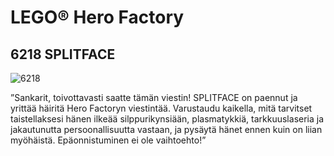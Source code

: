 # LEGO® Hero Factory

## 6218 SPLITFACE

![6218](https://www.lego.com/cdn/product-assets/product.img.pri/6218_prod.jpg)

”Sankarit, toivottavasti saatte tämän viestin! SPLITFACE on paennut ja yrittää häiritä Hero Factoryn viestintää. Varustaudu kaikella, mitä tarvitset taistellaksesi hänen ilkeää silppurikynsiään, plasmatykkiä, tarkkuuslaseria ja jakautunutta persoonallisuutta vastaan, ja pysäytä hänet ennen kuin on liian myöhäistä. Epäonnistuminen ei ole vaihtoehto!”